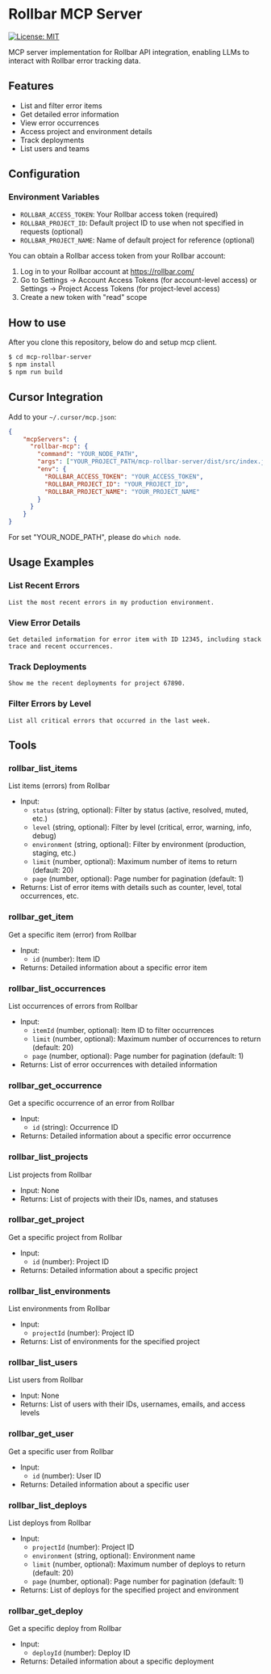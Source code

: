 # Rollbar MCP Server
[![License: MIT](https://img.shields.io/badge/License-MIT-yellow.svg)](https://opensource.org/licenses/MIT)

MCP server implementation for Rollbar API integration, enabling LLMs to interact with Rollbar error tracking data.

## Features

- List and filter error items
- Get detailed error information
- View error occurrences
- Access project and environment details
- Track deployments
- List users and teams

## Configuration

### Environment Variables

- `ROLLBAR_ACCESS_TOKEN`: Your Rollbar access token (required)
- `ROLLBAR_PROJECT_ID`: Default project ID to use when not specified in requests (optional)
- `ROLLBAR_PROJECT_NAME`: Name of default project for reference (optional)

You can obtain a Rollbar access token from your Rollbar account:
1. Log in to your Rollbar account at https://rollbar.com/
2. Go to Settings -> Account Access Tokens (for account-level access) or Settings -> Project Access Tokens (for project-level access)
3. Create a new token with "read" scope

## How to use

After you clone this repository, below do and setup mcp client.

```bash
$ cd mcp-rollbar-server
$ npm install
$ npm run build
```

## Cursor Integration

Add to your `~/.cursor/mcp.json`:

```json
{
    "mcpServers": {
      "rollbar-mcp": {
        "command": "YOUR_NODE_PATH",
        "args": ["YOUR_PROJECT_PATH/mcp-rollbar-server/dist/src/index.js"],
        "env": {
          "ROLLBAR_ACCESS_TOKEN": "YOUR_ACCESS_TOKEN",
          "ROLLBAR_PROJECT_ID": "YOUR_PROJECT_ID",
          "ROLLBAR_PROJECT_NAME": "YOUR_PROJECT_NAME"
        }
      }
    }
}
```

For set "YOUR_NODE_PATH", please do `which node`.

## Usage Examples

### List Recent Errors

```
List the most recent errors in my production environment.
```

### View Error Details

```
Get detailed information for error item with ID 12345, including stack trace and recent occurrences.
```

### Track Deployments

```
Show me the recent deployments for project 67890.
```

### Filter Errors by Level

```
List all critical errors that occurred in the last week.
```

## Tools

### rollbar_list_items
List items (errors) from Rollbar
- Input:
  - `status` (string, optional): Filter by status (active, resolved, muted, etc.)
  - `level` (string, optional): Filter by level (critical, error, warning, info, debug)
  - `environment` (string, optional): Filter by environment (production, staging, etc.)
  - `limit` (number, optional): Maximum number of items to return (default: 20)
  - `page` (number, optional): Page number for pagination (default: 1)
- Returns: List of error items with details such as counter, level, total occurrences, etc.

### rollbar_get_item
Get a specific item (error) from Rollbar
- Input:
  - `id` (number): Item ID
- Returns: Detailed information about a specific error item

### rollbar_list_occurrences
List occurrences of errors from Rollbar
- Input:
  - `itemId` (number, optional): Item ID to filter occurrences
  - `limit` (number, optional): Maximum number of occurrences to return (default: 20)
  - `page` (number, optional): Page number for pagination (default: 1)
- Returns: List of error occurrences with detailed information

### rollbar_get_occurrence
Get a specific occurrence of an error from Rollbar
- Input:
  - `id` (string): Occurrence ID
- Returns: Detailed information about a specific error occurrence

### rollbar_list_projects
List projects from Rollbar
- Input: None
- Returns: List of projects with their IDs, names, and statuses

### rollbar_get_project
Get a specific project from Rollbar
- Input:
  - `id` (number): Project ID
- Returns: Detailed information about a specific project

### rollbar_list_environments
List environments from Rollbar
- Input:
  - `projectId` (number): Project ID
- Returns: List of environments for the specified project

### rollbar_list_users
List users from Rollbar
- Input: None
- Returns: List of users with their IDs, usernames, emails, and access levels

### rollbar_get_user
Get a specific user from Rollbar
- Input:
  - `id` (number): User ID
- Returns: Detailed information about a specific user

### rollbar_list_deploys
List deploys from Rollbar
- Input:
  - `projectId` (number): Project ID
  - `environment` (string, optional): Environment name
  - `limit` (number, optional): Maximum number of deploys to return (default: 20)
  - `page` (number, optional): Page number for pagination (default: 1)
- Returns: List of deploys for the specified project and environment

### rollbar_get_deploy
Get a specific deploy from Rollbar
- Input:
  - `deployId` (number): Deploy ID
- Returns: Detailed information about a specific deployment


